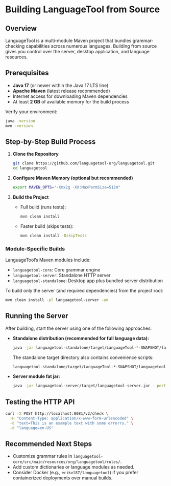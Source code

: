# Building LanguageTool from Source

## Overview

LanguageTool is a multi-module Maven project that bundles grammar-checking capabilities across numerous languages. Building from source gives you control over the server, desktop application, and language resources.

## Prerequisites

- **Java 17** (or newer within the Java 17 LTS line)
- **Apache Maven** (latest release recommended)
- Internet access for downloading Maven dependencies
- At least **2 GB** of available memory for the build process

Verify your environment:

```bash
java -version
mvn -version
```

## Step-by-Step Build Process

1. **Clone the Repository**
   ```bash
   git clone https://github.com/languagetool-org/languagetool.git
   cd languagetool
   ```

2. **Configure Maven Memory (optional but recommended)**
   ```bash
   export MAVEN_OPTS="-Xmx2g -XX:MaxPermSize=512m"
   ```

3. **Build the Project**
   - Full build (runs tests):
     ```bash
     mvn clean install
     ```
   - Faster build (skips tests):
     ```bash
     mvn clean install -DskipTests
     ```

### Module-Specific Builds

LanguageTool’s Maven modules include:

- `languagetool-core`: Core grammar engine
- `languagetool-server`: Standalone HTTP server
- `languagetool-standalone`: Desktop app plus bundled server distribution

To build only the server (and required dependencies) from the project root:

```bash
mvn clean install -pl languagetool-server -am
```

## Running the Server

After building, start the server using one of the following approaches:

- **Standalone distribution (recommended for full language data):**
  ```bash
  java -jar languagetool-standalone/target/LanguageTool-*-SNAPSHOT/languagetool-server.jar --port 8081
  ```
  The standalone target directory also contains convenience scripts:
  ```bash
  languagetool-standalone/target/LanguageTool-*-SNAPSHOT/languagetool-server
  ```

- **Server module fat jar:**
  ```bash
  java -jar languagetool-server/target/languagetool-server.jar --port 8081
  ```

## Testing the HTTP API

```bash
curl -X POST http://localhost:8081/v2/check \
  -H "Content-Type: application/x-www-form-urlencoded" \
  -d "text=This is an example text with some errorrs." \
  -d "language=en-US"
```

## Recommended Next Steps

- Customize grammar rules in `languagetool-core/src/main/resources/org/languagetool/rules/`.
- Add custom dictionaries or language modules as needed.
- Consider Docker (e.g., `erikvl87/languagetool`) if you prefer containerized deployments over manual builds.

